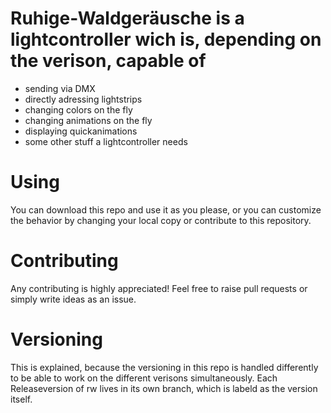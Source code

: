 # Ruhige-Waldgeräusche is a lightcontroller wich is, depending on the verison, capable of

- sending via DMX
- directly adressing lightstrips
- changing colors on the fly
- changing animations on the fly
- displaying quickanimations
- some other stuff a lightcontroller needs

# Using

You can download this repo and use it as you please, or you can customize the behavior by changing your local copy or contribute to this repository.

# Contributing

Any contributing is highly appreciated!
Feel free to raise pull requests or simply write ideas as an issue.

# Versioning

This is explained, because the versioning in this repo is handled differently to be able to work on the different verisons simultaneously.
Each Releaseversion of rw lives in its own branch, which is labeld as the version itself.
